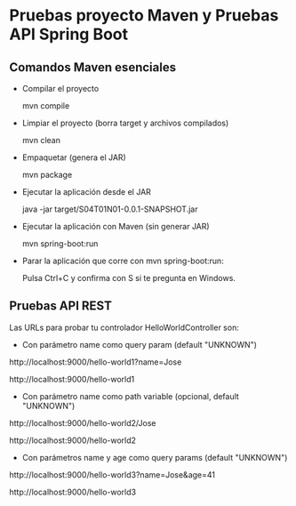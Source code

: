 # Pruebas proyecto Maven y Pruebas API Spring Boot

## Comandos Maven esenciales

- Compilar el proyecto  

  
    mvn compile


- Limpiar el proyecto (borra target y archivos compilados)


    mvn clean


- Empaquetar (genera el JAR)


    mvn package

- Ejecutar la aplicación desde el JAR


    java -jar target/S04T01N01-0.0.1-SNAPSHOT.jar

- Ejecutar la aplicación con Maven (sin generar JAR)


    mvn spring-boot:run

- Parar la aplicación que corre con mvn spring-boot:run: 

  Pulsa Ctrl+C y confirma con S si te pregunta en Windows.


## Pruebas API REST

Las URLs para probar tu controlador HelloWorldController son:

- Con parámetro name como query param (default "UNKNOWN")

http://localhost:9000/hello-world1?name=Jose

http://localhost:9000/hello-world1

- Con parámetro name como path variable (opcional, default "UNKNOWN")

http://localhost:9000/hello-world2/Jose

http://localhost:9000/hello-world2

- Con parámetros name y age como query params (default "UNKNOWN")

http://localhost:9000/hello-world3?name=Jose&age=41

http://localhost:9000/hello-world3
